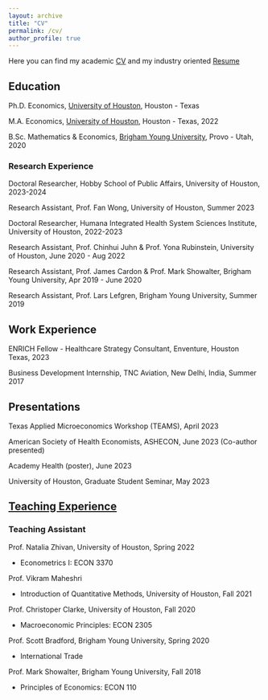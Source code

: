 ```yaml
---
layout: archive
title: "CV"
permalink: /cv/
author_profile: true
---
```


Here you can find my academic <a href="/files/Jordan_Holbrook_CV_04_2023_website.pdf">CV</a> and my industry oriented <a href="/files/Holbrook.Jordan.Resume.07.2023_web.pdf">Resume</a>

Education
------

Ph.D. Economics, [University of Houston](https://www.uh.edu/class/economics/), Houston - Texas

M.A. Economics, [University of Houston](https://www.uh.edu/class/economics/), Houston - Texas, 2022

B.Sc. Mathematics & Economics, [Brigham Young University](https://www.byu.edu/), Provo - Utah, 2020

### Research Experience

Doctoral Researcher, Hobby School of Public Affairs, University of Houston, 2023-2024

Research Assistant, Prof. Fan Wong, University of Houston, Summer 2023

Doctoral Researcher, Humana Integrated Health System Sciences Institute, University of Houston, 2022-2023

Research Assistant, Prof. Chinhui Juhn & Prof. Yona Rubinstein, University of Houston, June 2020 - Aug 2022

Research Assistant, Prof. James Cardon & Prof. Mark Showalter, Brigham Young University, Apr 2019 - June 2020

Research Assistant, Prof. Lars Lefgren, Brigham Young University, Summer 2019

Work Experience 
------ 

ENRICH Fellow - Healthcare Strategy Consultant, Enventure, Houston Texas, 2023

Business Development Internship, TNC Aviation, New Delhi, India, Summer 2017


Presentations
------

Texas Applied Microeconomics Workshop (TEAMS), April 2023

American Society of Health Economists, ASHECON, June 2023 (Co-author presented)

Academy Health (poster), June 2023

University of Houston, Graduate Student Seminar, May 2023


[Teaching Experience](https://jordanholbrook.github.io/teaching/) 
------

 
### Teaching Assistant 

Prof. Natalia Zhivan, University of Houston, Spring 2022
* Econometrics I: ECON 3370 

Prof. Vikram Maheshri
* Introduction of Quantitative Methods, University of Houston, Fall 2021

Prof. Christoper Clarke, University of Houston, Fall 2020
* Macroeconomic Principles: ECON 2305

Prof. Scott Bradford, Brigham Young University, Spring 2020
* International Trade

Prof. Mark Showalter, Brigham Young University, Fall 2018
* Principles of Economics: ECON 110


